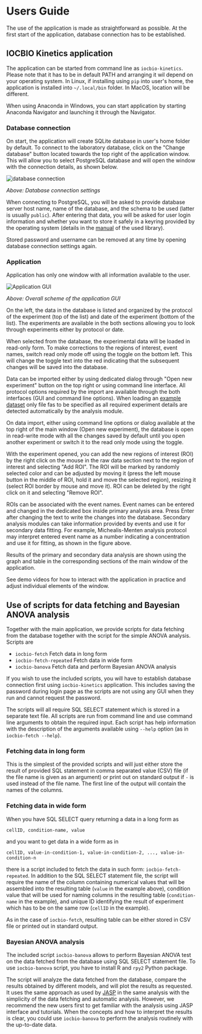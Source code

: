 # Users Guide

The use of the application is made as straightforward as possible. At
the first start of the application, database connection has to be
established.


## IOCBIO Kinetics application

The application can be started from command line as
`iocbio-kinetics`. Please note that it has to be in default PATH and
arranging it wil depend on your operating system. In Linux, if
installing using `pip` into user's home, the application is installed
into `~/.local/bin` folder. In MacOS, location will be different.

When using Anaconda in Windows, you can start application by starting
Anaconda Navigator and launching it through the Navigator.


### Database connection

On start, the application will create SQLite database in user's home
folder by default. To connect to the laboratory database, click on the
"Change database" button located towards the top right of the
application window. This will allow you to select PostgreSQL database
and will open the window with the connection details, as shown below.

![database connection](img/database-connection.png)

*Above: Database connection settings*

When connecting to PostgreSQL, you will be asked to provide database
server host name, name of the database, and the schema to be used
(latter is usually `public`). After entering that data, you will be
asked for user login information and whether you want to store it
safely in a keyring provided by the operating system (details in the
[manual](https://pypi.org/project/keyring/) of the used library).

Stored password and username can be removed at any time by opening
database connection settings again.


### Application

Application has only one window with all information available to the
user.

![Application GUI](img/application-scheme.png)

*Above: Overall scheme of the application GUI*


On the left, the data in the database is listed and organized by the
protocol of the experiment (top of the list) and date of the
experiment (bottom of the list). The experiments are available in the
both sections allowing you to look through experiments either by
protocol or date.

When selected from the database, the experimental data will be loaded
in read-only form. To make corrections to the regions of interest,
event names, switch read only mode off using the toggle on the bottom
left. This will change the toggle text into the red indicating that
the subsequent changes will be saved into the database.

Data can be imported either by using dedicated dialog through "Open
new experiment" button on the top right or using command line
interface. All protocol options required by the import are available
through the both interfaces (GUI and command line options). When
loading an [example dataset](example-data/18-06-04_1_ch3.txt) only
file fas to be specified as all required experiment details are
detected automatically by the analysis module.

On data import, either using command line options or dialog available
at the top right of the main window (Open new experiment), the
database is open in read-write mode with all the changes saved by
default until you open another experiment or switch it to the read
only mode using the toggle.

With the experiment opened, you can add the new regions of interest
(ROI) by the right click on the mouse in the raw data section next to
the region of interest and selecting "Add ROI". The ROI will be marked
by randomly selected color and can be adjusted by moving it (press the
left mouse button in the middle of ROI, hold it and move the selected
region), resizing it (select ROI border by mouse and move it). ROI can
be deleted by the right click on it and selecting "Remove ROI".

ROIs can be associated with the event names. Event names can be
entered and changed in the dedicated box inside primary analysis
area. Press Enter after changing the text to write the changes into
the database. Secondary analysis modules can take information provided
by events and use it for secondary data fitting. For example,
Michealis-Menten analysis protocol may interpret entered event name as
a number indicating a concentration and use it for fitting, as shown
in the figure above.

Results of the primary and secondary data analysis are shown using the
graph and table in the corresponding sections of the main window of
the application.

See demo videos for how to interact with the application in practice
and adjust individual elements of the window.


## Use of scripts for data fetching and Bayesian ANOVA analysis

Together with the main application, we provide scripts for data
fetching from the database together with the script for the simple
ANOVA analysis. Scripts are

* `iocbio-fetch` Fetch data in long form
* `iocbio-fetch-repeated` Fetch data in wide form
* `iocbio-banova` Fetch data and perform Bayesian ANOVA analysis

If you wish to use the included scripts, you will have to establish
database connection first using `iocbio-kinetics` application. This
includes saving the password during login page as the scripts are not
using any GUI when they run and cannot request the password.

The scripts will all require SQL SELECT statement which is stored in a
separate text file. All scripts are run from command line and use
command line arguments to obtain the required input. Each script has
help information with the description of the arguments available using
`--help` option (as in `iocbio-fetch --help`).


### Fetching data in long form

This is the simplest of the provided scripts and will just either
store the result of provided SQL statement in comma separated value
(CSV) file (if the file name is given as an argument) or print out on
standard output if `-` is used instead of the file name. The first
line of the output will contain the names of the columns.


### Fetching data in wide form

When you have SQL SELECT query returning a data in a long form as

```
cellID, condition-name, value
```

and you want to get data in a wide form as in

```
cellID, value-in-condition-1, value-in-condition-2, ..., value-in-condition-n
```

there is a script included to fetch the data in such form:
`iocbio-fetch-repeated`. In addition to the SQL SELECT statement file,
the script will require the name of the column containing numerical
values that will be assembled into the resulting table (`value` in the
example above), condition value that will be used for naming columns
in the resulting table (`condition-name` in the example), and unique
ID identifying the result of experiment which has to be on the same
row (`cellID` in the example).

As in the case of `iocbio-fetch`, resulting table can be either stored
in CSV file or printed out in standard output.


### Bayesian ANOVA analysis

The included script `iocbio-banova` allows to perform Bayesian ANOVA
test on the data fetched from the database using SQL SELECT statement
file. To use `iocbio-banova` script, you have to install R and `rpy2`
Python package.

The script will analyze the data fetched from the database, compare
the results obtained by different models, and will plot the results as
requested. It uses the same approach as used by
[JASP](https://jasp-stats.org/) in the same analysis with the
simplicity of the data fetching and automatic analysis. However, we
recommend the new users first to get familiar with the analysis using
JASP interface and tutorials. When the concepts and how to interpret
the results is clear, you could use `iocbio-banova` to perform the
analysis routinely with the up-to-date data.